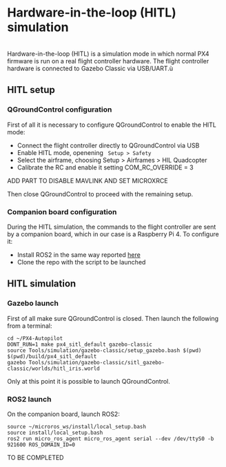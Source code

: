 # Hardware-in-the-loop (HITL) simulation
<br>
Hardware-in-the-loop (HITL) is a simulation mode in which normal PX4 firmware is run on a real flight controller hardware. The flight controller hardware is connected to Gazebo Classic via USB/UART.ù

## HITL setup

### QGroundControl configuration
First of all it is necessary to configure QGroundControl to enable the HITL mode:
- Connect the flight controller directly to QGroundControl via USB
- Enable HITL mode, openening <code> Setup > Safety </code>
- Select the airframe, choosing Setup > Airframes > HIL Quadcopter
- Calibrate the RC and enable it setting COM_RC_OVERRIDE = 3

ADD PART TO DISABLE MAVLINK AND SET MICROXRCE

Then close QGroundControl to proceed with the remaining setup.

### Companion board configuration
During the HITL simulation, the commands to the flight controller are sent by a companion board, which in our case is a Raspberry Pi 4. To configure it:
- Install ROS2 in the same way reported [here](https://github.com/mattiapettene/PX4-mini-drone/blob/main/docs/toolchain_installation.md)
- Clone the repo with the script to be launched

## HITL simulation
### Gazebo launch
First of all make sure QGroundControl is closed. Then launch the following from a terminal: <br>
``` 
cd ~/PX4-Autopilot
DONT_RUN=1 make px4_sitl_default gazebo-classic 
source Tools/simulation/gazebo-classic/setup_gazebo.bash $(pwd) $(pwd)/build/px4_sitl_default
gazebo Tools/simulation/gazebo-classic/sitl_gazebo-classic/worlds/hitl_iris.world
```
Only at this point it is possible to launch QGroundControl.

### ROS2 launch
On the companion board, launch ROS2:
```
source ~/microros_ws/install/local_setup.bash
source install/local_setup.bash
ros2 run micro_ros_agent micro_ros_agent serial --dev /dev/ttyS0 -b 921600 ROS_DOMAIN_ID=0
```

TO BE COMPLETED
